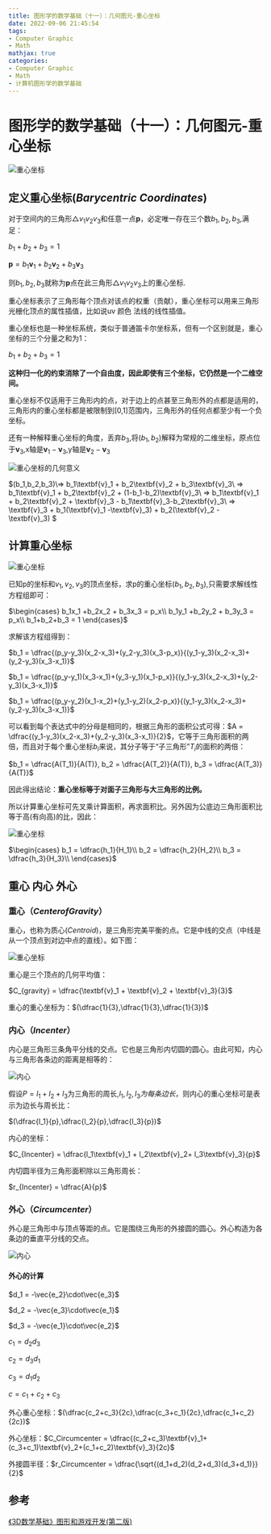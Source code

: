 ```yaml
---
title: 图形学的数学基础（十一）：几何图元-重心坐标
date: 2022-09-06 21:45:54
tags:
- Computer Graphic
- Math
mathjax: true
categories:
- Computer Graphic
- Math
- 计算机图形学的数学基础
---
```


# 图形学的数学基础（十一）：几何图元-重心坐标

![重心坐标](图形学的数学基础（十一）：几何图元-重心坐标/1.jpg)


## 定义重心坐标($Barycentric\;Coordinates$)
对于空间内的三角形$\triangle{v_1v_2v_3}$和任意一点$\textbf{p}$，必定唯一存在三个数$b_1,b_2,b_3$,满足：

$b_1+b_2+b_3 = 1$

$\textbf{p} = b_1\textbf{v}_1 + b_2\textbf{v}_2+ b_3\textbf{v}_3$

则$b_1,b_2,b_3$就称为$\textbf{p}$点在此三角形$\triangle{v_1v_2v_3}$上的重心坐标.

重心坐标表示了三角形每个顶点对该点的权重（贡献），重心坐标可以用来三角形光栅化顶点的属性插值，比如说uv 颜色 法线的线性插值。

重心坐标也是一种坐标系统，类似于普通笛卡尔坐标系，但有一个区别就是，重心坐标的三个分量之和为1：

$b_1 + b_2 + b_3 = 1$

**这种归一化的约束消除了一个自由度，因此即使有三个坐标，它仍然是一个二维空间。**

重心坐标不仅适用于三角形内的点，对于边上的点甚至三角形外的点都是适用的，三角形内的重心坐标都是被限制到[0,1]范围内，三角形外的任何点都至少有一个负坐标。

还有一种解释重心坐标的角度，丢弃$b_3$,将$(b_1,b_2)$解释为常规的二维坐标，原点位于$\textbf{v}_3$,x轴是$\textbf{v}_1-\textbf{v}_3$,y轴是$\textbf{v}_2-\textbf{v}_3$

![重心坐标的几何意义](图形学的数学基础（十一）：几何图元-重心坐标/2.jpg)

$(b_1,b_2,b_3)\\=> b_1\textbf{v}_1 + b_2\textbf{v}_2 + b_3\textbf{v}_3\\
=> b_1\textbf{v}_1 + b_2\textbf{v}_2 + (1-b_1-b_2)\textbf{v}_3\\
=> b_1\textbf{v}_1 + b_2\textbf{v}_2 + \textbf{v}_3 - b_1\textbf{v}_3-b_2\textbf{v}_3\\
=> \textbf{v}_3 + b_1(\textbf{v}_1 -\textbf{v}_3) + b_2(\textbf{v}_2 - \textbf{v}_3)
$

## 计算重心坐标

![重心坐标](图形学的数学基础（十一）：几何图元-重心坐标/3.png)

已知p的坐标和$v_1,v_2,v_3$的顶点坐标，求p的重心坐标$(b_1,b_2,b_3)$,只需要求解线性方程组即可：

$\begin{cases}
    b_1x_1 +b_2x_2 + b_3x_3 = p_x\\
    b_1y_1 +b_2y_2 + b_3y_3 = p_x\\
    b_1+b_2+b_3 = 1
\end{cases}$

求解该方程组得到：

$b_1 = \dfrac{(p_y-y_3)(x_2-x_3)+(y_2-y_3)(x_3-p_x)}{(y_1-y_3)(x_2-x_3)+(y_2-y_3)(x_3-x_1)}$

$b_1 = \dfrac{(p_y-y_1)(x_3-x_1)+(y_3-y_1)(x_1-p_x)}{(y_1-y_3)(x_2-x_3)+(y_2-y_3)(x_3-x_1)}$

$b_1 = \dfrac{(p_y-y_2)(x_1-x_2)+(y_1-y_2)(x_2-p_x)}{(y_1-y_3)(x_2-x_3)+(y_2-y_3)(x_3-x_1)}$

可以看到每个表达式中的分母是相同的，根据三角形的面积公式可得：$A = \dfrac{(y_1-y_3)(x_2-x_3)+(y_2-y_3)(x_3-x_1)}{2}$，它等于三角形面积的两倍，而且对于每个重心坐标$b_i$来说，其分子等于“子三角形”$T_i$的面积的两倍：

$b_1 = \dfrac{A(T_1)}{A(T)}, b_2 = \dfrac{A(T_2)}{A(T)}, b_3 = \dfrac{A(T_3)}{A(T)}$

因此得出结论：**重心坐标等于对面子三角形与大三角形的比例。**

所以计算重心坐标可先叉乘计算面积，再求面积比。另外因为公底边三角形面积比等于高(有向高)的比，因此：

![重心坐标](图形学的数学基础（十一）：几何图元-重心坐标/4.png)

$\begin{cases}
    b_1 = \dfrac{h_1}{H_1}\\
    b_2 = \dfrac{h_2}{H_2}\\
    b_3 = \dfrac{h_3}{H_3}\\
\end{cases}$

## 重心 内心 外心

### 重心（$Center of Gravity$）

重心，也称为质心($Centroid$)，是三角形完美平衡的点。它是中线的交点（中线是从一个顶点到对边中点的直线）。如下图：

![重心坐标](图形学的数学基础（十一）：几何图元-重心坐标/5.png)

重心是三个顶点的几何平均值：

$C_{gravity} = \dfrac{\textbf{v}_1 + \textbf{v}_2 + \textbf{v}_3}{3}$

重心的重心坐标为：$(\dfrac{1}{3},\dfrac{1}{3},\dfrac{1}{3})$

### 内心（$Incenter$） 
内心是三角形三条角平分线的交点。它也是三角形内切圆的圆心。由此可知，内心与三角形各条边的距离是相等的：

![内心](图形学的数学基础（十一）：几何图元-重心坐标/6.jpg)

假设$P = l_1 + l_2 + l_3$为三角形的周长,$l_1,l_2,l_3为每条边长$，则内心的重心坐标可是表示为边长与周长比：

$(\dfrac{l_1}{p},\dfrac{l_2}{p},\dfrac{l_3}{p})$

内心的坐标：

$C_{Incenter} = \dfrac{l_1\textbf{v}_1 + l_2\textbf{v}_2+ l_3\textbf{v}_3}{p}$

内切圆半径为三角形面积除以三角形周长：

$r_{Incenter} = \dfrac{A}{p}$

### 外心（$Circumcenter$）

外心是三角形中与顶点等距的点。它是围绕三角形的外接圆的圆心。外心构造为各条边的垂直平分线的交点。

![内心](图形学的数学基础（十一）：几何图元-重心坐标/7.jpg)

#### 外心的计算

$d_1 = -\vec{e_2}\cdot\vec{e_3}$

$d_2 = -\vec{e_3}\cdot\vec{e_1}$

$d_3 = -\vec{e_1}\cdot\vec{e_2}$

$c_1 = d_2d_3$

$c_2 = d_3d_1$

$c_3 = d_1d_2$

$c = c_1 + c_2 + c_3$

外心重心坐标：$(\dfrac{c_2+c_3}{2c},\dfrac{c_3+c_1}{2c},\dfrac{c_1+c_2}{2c})$

外心坐标：$C_Circumcenter = \dfrac{(c_2+c_3)\textbf{v}_1+(c_3+c_1)\textbf{v}_2+(c_1+c_2)\textbf{v}_3}{2c}$

外接圆半径：$r_Circumcenter = \dfrac{\sqrt{(d_1+d_2)(d_2+d_3)(d_3+d_1)}}{2}$

## 参考

[《3D数学基础》图形和游戏开发(第二版)](https://item.jd.com/12659881.html)